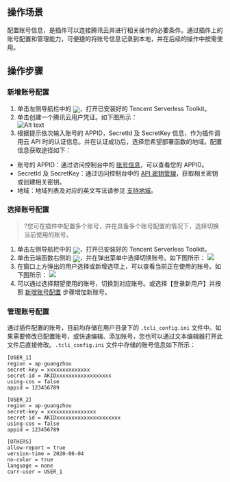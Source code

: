 ## 操作场景
配置账号信息，是插件可以连接腾讯云并进行相关操作的必要条件。通过插件上的账号配置和管理能力，可便捷的将账号信息记录到本地，并在后续的操作中按需使用。


## 操作步骤
### 新增账号配置[](id:add)
1. 单击左侧导航栏中的 <img src="https://main.qcloudimg.com/raw/f7cec7d66619d97686ff57fc2484294f.png" style="margin:-5px 0px">，打开已安装好的 Tencent Serverless Toolkit。
2. 单击创建一个腾讯云用户凭证。如下图所示：  
![Alt text](https://main.qcloudimg.com/raw/399d7c8f9e5977277e3e3eeaae33bcf7.png)
3. 根据提示依次输入账号的 APPID，SecretId 及 SecretKey 信息，作为插件调用云 API 时的认证信息。并在认证成功后，选择您希望部署函数的地域。配置信息获取途径如下：
 - 账号的 APPID：通过访问控制台中的 [账号信息](https://console.cloud.tencent.com/developer)，可以查看您的 APPID。
 - SecretId 及 SecretKey：通过访问控制台中的 [API 密钥管理](https://console.cloud.tencent.com/cam/capi)，获取相关密钥或创建相关密钥。
 - 地域：地域列表及对应的英文写法请参见 [支持地域](https://cloud.tencent.com/document/product/583/17299#.E6.94.AF.E6.8C.81.E5.9C.B0.E5.9F.9F)。


### 选择账号配置
>?您可在插件中配置多个账号，并在具备多个账号配置的情况下，选择切换当前使用的账号。
>
1. 单击左侧导航栏中的 <img src="https://main.qcloudimg.com/raw/f7cec7d66619d97686ff57fc2484294f.png" style="margin:-5px 0px">，打开已安装好的 Tencent Serverless Toolkit。
2. 单击云端函数右侧的 <img src="https://main.qcloudimg.com/raw/ee7e1f9022bb7291291c858c519621e1.png" style="margin:-5px 0px">，并在弹出菜单中选择切换账号。如下图所示：
![](https://main.qcloudimg.com/raw/ebc0f1c7a957d2983810791d735c3c54.png)
3. 在窗口上方弹出的用户选择或新增选项上，可以查看当前正在使用的账号。如下图所示：
![](https://main.qcloudimg.com/raw/2e2bad4a48a553cbf50c47fa139d75b7.png)
4. 可以通过选择期望使用的账号，切换到对应账号。或选择【登录新用户】并按照 [新增账号配置](#add) 步骤增加新账号。

### 管理账号配置

通过插件配置的账号，目前均存储在用户目录下的 `.tcli_config.ini` 文件中。如果需要修改已配置账号，或快速编辑、添加账号，您也可以通过文本编辑器打开此文件后直接修改。`.tcli_config.ini` 文件中存储的账号信息如下所示：
```
[USER_1]
region = ap-guangzhou
secret-key = xxxxxxxxxxxxxx
secret-id = AKIDxxxxxxxxxxxxxxxxxx
using-cos = false
appid = 123456789

[USER_2]
region = ap-guangzhou
secret-key = xxxxxxxxxxxxxxxx
secret-id = AKIDxxxxxxxxxxxxxxxxxxxxx
using-cos = false
appid = 123456789

[OTHERS]
allow-report = true
version-time = 2020-06-04
no-color = true
language = none
curr-user = USER_1
```




